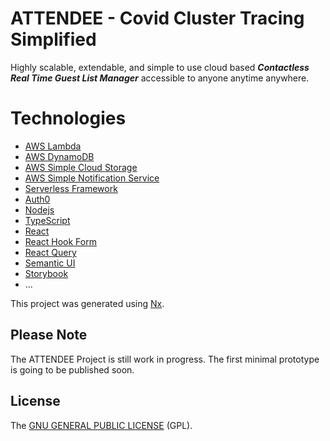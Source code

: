 # ATTENDEE - Covid Cluster Tracing Simplified

Highly scalable, extendable, and simple to use cloud based _**Contactless Real Time Guest List Manager**_ accessible to anyone anytime anywhere.

# Technologies

* [AWS Lambda](https://aws.amazon.com/lambda/)
* [AWS DynamoDB](https://aws.amazon.com/dynamodb)
* [AWS Simple Cloud Storage](https://aws.amazon.com/s3)
* [AWS Simple Notification Service](https://aws.amazon.com/sns)
* [Serverless Framework](https://www.serverless.com/)
* [Auth0](https://auth0.com/)
* [Nodejs](https://nodejs.org/en/)
* [TypeScript](https://www.typescriptlang.org/)
* [React](https://reactjs.org/)
* [React Hook Form](https://react-hook-form.com/)
* [React Query](https://react-query.tanstack.com/)
* [Semantic UI](https://react.semantic-ui.com/)
* [Storybook](https://storybook.js.org/)
* ...

This project was generated using [Nx](https://nx.dev).

## Please Note

The ATTENDEE Project is still work in progress. The first minimal prototype is going to be published soon.

## License

The [GNU GENERAL PUBLIC LICENSE](./LICENSE) (GPL).

